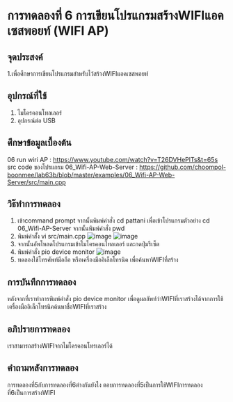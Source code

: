 # การทดลองที่ 6 การเขียนโปรแกรมสร้างWIFIแอคเซสพอยท์ (WIFI AP)
## จุดประสงค์
1.เพื่อศึกษาการเขียนโปรแกรมสำหรับไว้สร้างWIFIแอคเซสพอยท์
## อุปกรณ์ที่ใช้
1. ไมโครคอนโทลเลอร์
2. อุปกรณ์ต่อ USB 
## ศึกษาข้อมูลเบื้องต้น
06 run wiri AP : https://www.youtube.com/watch?v=T26DVHePlTs&t=65s
src code ของโปรแกรม 06_Wifi-AP-Web-Server : https://github.com/choompol-boonmee/lab63b/blob/master/examples/06_Wifi-AP-Web-Server/src/main.cpp
## วิธ๊ทำการทดลอง
1. เข้าcommand prompt จากนั้นพิมพ์คำสั่ง cd pattani เพื่อเข้าโปรแกรมตัวอย่าง cd 06_Wifi-AP-Server จากนั้นพิมพ์คำสั่ง pwd
2. พิมพ์คำสั้่ง vi src/main.cpp ![image](https://user-images.githubusercontent.com/80883602/112361141-a7881b80-8d05-11eb-98fa-18a709de9378.png)
![image](https://user-images.githubusercontent.com/80883602/112361158-ad7dfc80-8d05-11eb-8f21-cf67c5d324ca.png)
3. จากนั้นอัพโหลดโปรแกรมเข้าไมโครคอนโทลเลอร์ และกดปุ่มรีเซ็ต
4. พิมพ์คำสั่ง pio device monitor ![image](https://user-images.githubusercontent.com/80883602/112361202-b7076480-8d05-11eb-9d60-246ab3a634d4.png)
5. ทดลองใช้โทรศัพท์มือถือ หรือเครื่องมืออิเล็กโทรนิค เพื่อค้นหาWIFIที่สร้าง
## การบันทึกการทดลอง
หลังจากที่เราทำการพิมพ์คำสั่ง  pio device monitor เพื่อดูผลลัพท์ว่าWIFIที่เราสร้างได้จากการใช้เครื่องมืออิเล็กโทรนิคค้นหาชื่อWIFIที่เราสร้าง
## อภิปรายการทดลอง
เราสามารถสร้างWIFIจากไมโครคอนโทรเลอร์ได้
## คำถามหลังการทดลอง
การทดลองที่5กับการทดลองที่6ต่างกันยังไง ตอบการทดลองที่5เป็นการใช้WIFIการทดลองที่6เป็นการสร้างWIFI
